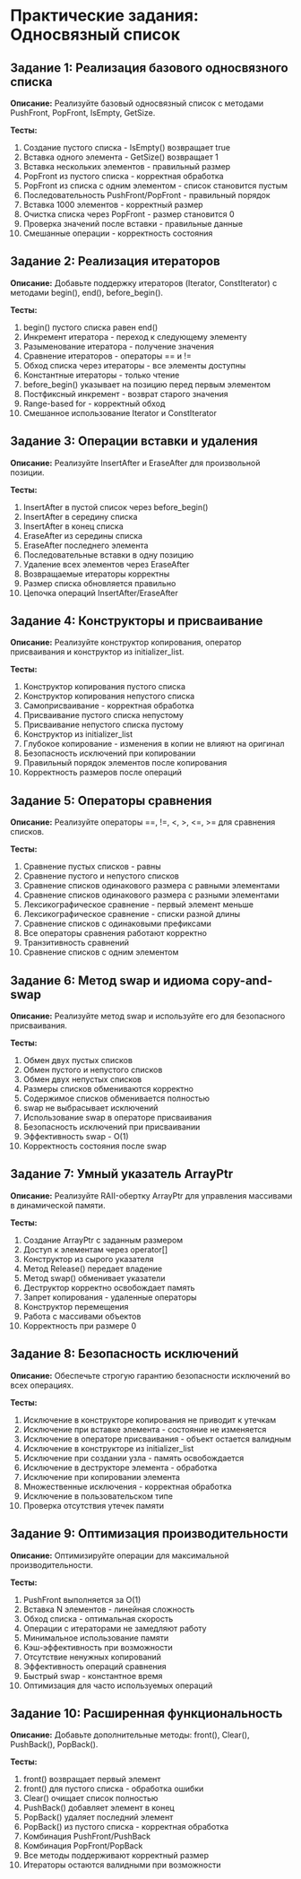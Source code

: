 # Практические задания: Односвязный список

## Задание 1: Реализация базового односвязного списка

**Описание:** Реализуйте базовый односвязный список с методами PushFront, PopFront, IsEmpty, GetSize.

**Тесты:**
1. Создание пустого списка - IsEmpty() возвращает true
2. Вставка одного элемента - GetSize() возвращает 1
3. Вставка нескольких элементов - правильный размер
4. PopFront из пустого списка - корректная обработка
5. PopFront из списка с одним элементом - список становится пустым
6. Последовательность PushFront/PopFront - правильный порядок
7. Вставка 1000 элементов - корректный размер
8. Очистка списка через PopFront - размер становится 0
9. Проверка значений после вставки - правильные данные
10. Смешанные операции - корректность состояния

## Задание 2: Реализация итераторов

**Описание:** Добавьте поддержку итераторов (Iterator, ConstIterator) с методами begin(), end(), before_begin().

**Тесты:**
1. begin() пустого списка равен end()
2. Инкремент итератора - переход к следующему элементу
3. Разыменование итератора - получение значения
4. Сравнение итераторов - операторы == и !=
5. Обход списка через итераторы - все элементы доступны
6. Константные итераторы - только чтение
7. before_begin() указывает на позицию перед первым элементом
8. Постфиксный инкремент - возврат старого значения
9. Range-based for - корректный обход
10. Смешанное использование Iterator и ConstIterator

## Задание 3: Операции вставки и удаления

**Описание:** Реализуйте InsertAfter и EraseAfter для произвольной позиции.

**Тесты:**
1. InsertAfter в пустой список через before_begin()
2. InsertAfter в середину списка
3. InsertAfter в конец списка
4. EraseAfter из середины списка
5. EraseAfter последнего элемента
6. Последовательные вставки в одну позицию
7. Удаление всех элементов через EraseAfter
8. Возвращаемые итераторы корректны
9. Размер списка обновляется правильно
10. Цепочка операций InsertAfter/EraseAfter

## Задание 4: Конструкторы и присваивание

**Описание:** Реализуйте конструктор копирования, оператор присваивания и конструктор из initializer_list.

**Тесты:**
1. Конструктор копирования пустого списка
2. Конструктор копирования непустого списка
3. Самоприсваивание - корректная обработка
4. Присваивание пустого списка непустому
5. Присваивание непустого списка пустому
6. Конструктор из initializer_list
7. Глубокое копирование - изменения в копии не влияют на оригинал
8. Безопасность исключений при копировании
9. Правильный порядок элементов после копирования
10. Корректность размеров после операций

## Задание 5: Операторы сравнения

**Описание:** Реализуйте операторы ==, !=, <, >, <=, >= для сравнения списков.

**Тесты:**
1. Сравнение пустых списков - равны
2. Сравнение пустого и непустого списков
3. Сравнение списков одинакового размера с равными элементами
4. Сравнение списков одинакового размера с разными элементами
5. Лексикографическое сравнение - первый элемент меньше
6. Лексикографическое сравнение - списки разной длины
7. Сравнение списков с одинаковыми префиксами
8. Все операторы сравнения работают корректно
9. Транзитивность сравнений
10. Сравнение списков с одним элементом

## Задание 6: Метод swap и идиома copy-and-swap

**Описание:** Реализуйте метод swap и используйте его для безопасного присваивания.

**Тесты:**
1. Обмен двух пустых списков
2. Обмен пустого и непустого списков
3. Обмен двух непустых списков
4. Размеры списков обмениваются корректно
5. Содержимое списков обменивается полностью
6. swap не выбрасывает исключений
7. Использование swap в операторе присваивания
8. Безопасность исключений при присваивании
9. Эффективность swap - O(1)
10. Корректность состояния после swap

## Задание 7: Умный указатель ArrayPtr

**Описание:** Реализуйте RAII-обертку ArrayPtr для управления массивами в динамической памяти.

**Тесты:**
1. Создание ArrayPtr с заданным размером
2. Доступ к элементам через operator[]
3. Конструктор из сырого указателя
4. Метод Release() передает владение
5. Метод swap() обменивает указатели
6. Деструктор корректно освобождает память
7. Запрет копирования - удаленные операторы
8. Конструктор перемещения
9. Работа с массивами объектов
10. Корректность при размере 0

## Задание 8: Безопасность исключений

**Описание:** Обеспечьте строгую гарантию безопасности исключений во всех операциях.

**Тесты:**
1. Исключение в конструкторе копирования не приводит к утечкам
2. Исключение при вставке элемента - состояние не изменяется
3. Исключение в операторе присваивания - объект остается валидным
4. Исключение в конструкторе из initializer_list
5. Исключение при создании узла - память освобождается
6. Исключение в деструкторе элемента - обработка
7. Исключение при копировании элемента
8. Множественные исключения - корректная обработка
9. Исключение в пользовательском типе
10. Проверка отсутствия утечек памяти

## Задание 9: Оптимизация производительности

**Описание:** Оптимизируйте операции для максимальной производительности.

**Тесты:**
1. PushFront выполняется за O(1)
2. Вставка N элементов - линейная сложность
3. Обход списка - оптимальная скорость
4. Операции с итераторами не замедляют работу
5. Минимальное использование памяти
6. Кэш-эффективность при возможности
7. Отсутствие ненужных копирований
8. Эффективность операций сравнения
9. Быстрый swap - константное время
10. Оптимизация для часто используемых операций

## Задание 10: Расширенная функциональность

**Описание:** Добавьте дополнительные методы: front(), Clear(), PushBack(), PopBack().

**Тесты:**
1. front() возвращает первый элемент
2. front() для пустого списка - обработка ошибки
3. Clear() очищает список полностью
4. PushBack() добавляет элемент в конец
5. PopBack() удаляет последний элемент
6. PopBack() из пустого списка - корректная обработка
7. Комбинация PushFront/PushBack
8. Комбинация PopFront/PopBack
9. Все методы поддерживают корректный размер
10. Итераторы остаются валидными при возможности 